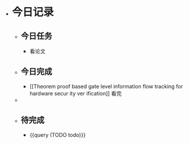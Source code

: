 - # 今日记录
	- ## 今日任务
		- 看论文
	- ##  今日完成
		- [[Theorem proof based gate level information flow tracking for hardware secur ity ver ification]] 看完
	-
	- ## 待完成
		- {{query (TODO todo)}}